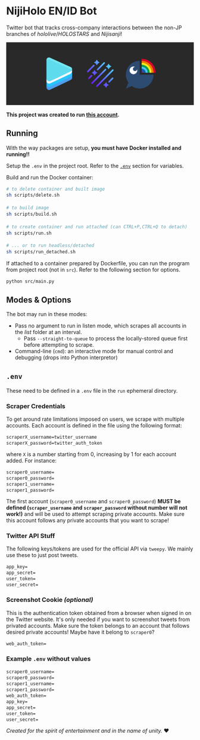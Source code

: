 # NijiHolo EN/ID Bot
Twitter bot that tracks cross-company interactions between the non-JP branches of *hololive*/*HOLOSTARS* and *Nijisanji*!

![The project banner](images/banner.png)

**This project was created to run [this account](https://twitter.com/NijiHolo_EN_ID).**

## Running
With the way packages are setup, **you must have Docker installed and running!!**

Setup the `.env` in the project root. Refer to the [`.env`](#env) section for variables.

Build and run the Docker container:
```bash
# to delete container and built image
sh scripts/delete.sh

# to build image
sh scripts/build.sh

# to create container and run attached (can CTRL+P,CTRL+Q to detach)
sh scripts/run.sh

# ... or to run headless/detached
sh scripts/run_detached.sh
```

If attached to a container prepared by Dockerfile, you can run the program from project root (not in `src`). Refer to the following section for options.
```
python src/main.py
```

## Modes & Options
The bot may run in these modes:
* Pass no argument to run in listen mode, which scrapes all accounts in the *list* folder at an interval.
   * Pass `--straight-to-queue` to process the locally-stored queue first before attempting to scrape.
* Command-line (`cmd`): an interactive mode for manual control and debugging (drops into Python interpretor)

## `.env`
These need to be defined in a `.env` file in the `run` ephemeral directory.

### Scraper Credentials
To get around rate limitations imposed on users, we scrape with multiple accounts. Each account is defined in the file using the following format:
```
scraperX_username=twitter_username
scraperX_password=twitter_auth_token
```
where `X` is a number starting from 0, increasing by 1 for each account added. For instance:
```
scraper0_username=
scraper0_password=
scraper1_username=
scraper1_password=
```
The first account (`scraper0_username` and `scraper0_password`) **MUST be defined (`scraper_username` and `scraper_password` without number will not work!)**  and will be used to attempt scraping private accounts. Make sure this account follows any private accounts that you want to scrape!
### Twitter API Stuff
The following keys/tokens are used for the official API via `tweepy`. We mainly use these to just post tweets.
```
app_key=
app_secret=
user_token=
user_secret=
```
### Screenshot Cookie *(optional)*
This is the authentication token obtained from a browser when signed in on the Twitter website. It's only needed if you want to screenshot tweets from privated accounts. Make sure the token belongs to an account that follows desired private accounts! Maybe have it belong to `scraper0`?
```
web_auth_token=
```
### Example `.env` without values
```
scraper0_username=
scraper0_password=
scraper1_username=
scraper1_password=
web_auth_token=
app_key=
app_secret=
user_token=
user_secret=
```

*Created for the spirit of entertainment and in the name of unity.* ❤
